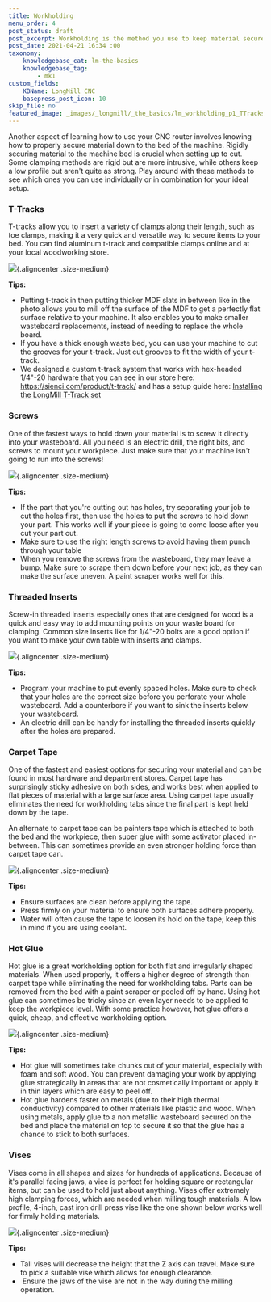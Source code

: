 ```yaml
---
title: Workholding
menu_order: 4
post_status: draft
post_excerpt: Workholding is the method you use to keep material secured while cutting on a CNC machine. Methods include T-tracks, threaded inserts, clamps and hot glue.
post_date: 2021-04-21 16:34 :00
taxonomy:
    knowledgebase_cat: lm-the-basics
    knowledgebase_tag:
        - mk1
custom_fields:
    KBName: LongMill CNC
    basepress_post_icon: 10
skip_file: no
featured_image: _images/_longmill/_the_basics/lm_workholding_p1_TTracks.PNG
---
```

<p><!-- wp:heading {"level":1} --><!-- /wp:heading -->

<!-- wp:paragraph --></p>
<p>Another aspect of learning how to use your CNC router involves knowing how to properly secure material down to the bed of the machine. Rigidly securing material to the machine bed is crucial when setting up to cut. Some clamping methods are rigid but are more intrusive, while others keep a low profile but aren't quite as strong. Play around with these methods to see which ones you can use individually or in combination for your ideal setup.</p>
<p><!-- /wp:paragraph -->

<!-- wp:heading {"level":3} --></p>
<h3>T-Tracks</h3>
<p><!-- /wp:heading -->

<!-- wp:paragraph --></p>
<p>T-tracks allow you to insert a variety of clamps along their length, such as toe clamps, making it a very quick and versatile way to secure items to your bed. You can find aluminum t-track and compatible clamps online and at your local woodworking store.</p>
<p><!-- /wp:paragraph -->

<!-- wp:image {"id":12476} --></p>

![](/_images/_longmill/_the_basics/lm_workholding_p1_TTracks.PNG){.aligncenter .size-medium}
<p><!-- /wp:image -->

<!-- wp:paragraph --></p>
<p><strong>Tips:</strong></p>
<p><!-- /wp:paragraph -->

<!-- wp:list --></p>
<ul>
<li>Putting t-track in then putting thicker MDF slats in between like in the photo allows you to mill off the surface of the MDF to get a perfectly flat surface relative to your machine. It also enables you to make smaller wasteboard replacements, instead of needing to replace the whole board.</li>
<li>If you have a thick enough waste bed, you can use your machine to cut the grooves for your t-track. Just cut grooves to fit the width of your t-track.</li>
<li>We designed a custom t-track system that works with hex-headed 1/4"-20 hardware that you can see in our store here: <a href="https://sienci.com/product/t-track/" target="_blank" rel="noopener">https://sienci.com/product/t-track/</a> and has a setup guide here: <a href="https://resources.sienci.com/view/assembling-add-ons/" target="_blank" rel="noopener">Installing the LongMill T-Track set</a></li>
</ul>
<h3>Screws</h3>
<p>One of the fastest ways to hold down your material is to screw it directly into your wasteboard. All you need is an electric drill, the right bits, and screws to mount your workpiece. Just make sure that your machine isn't going to run into the screws!</p>

![](/_images/_longmill/_the_basics/lm_workholding_p2_Screws.jpg){.aligncenter .size-medium}
<p><strong>Tips:</strong></p>
<ul>
<li>If the part that you're cutting out has holes, try separating your job to cut the holes first, then use the holes to put the screws to hold down your part. This works well if your piece is going to come loose after you cut your part out.</li>
<li>Make sure to use the right length screws to avoid having them punch through your table</li>
<li>When you remove the screws from the wasteboard, they may leave a bump. Make sure to scrape them down before your next job, as they can make the surface uneven. A paint scraper works well for this.</li>
</ul>
<p><!-- /wp:list -->

<!-- wp:heading {"level":3} --></p>
<h3>Threaded Inserts</h3>
<p><!-- /wp:heading -->

<!-- wp:paragraph --></p>
<p>Screw-in threaded inserts especially ones that are designed for wood is a quick and easy way to add mounting points on your waste board for clamping. Common size inserts like for 1/4"-20 bolts are a good option if you want to make your own table with inserts and clamps.</p>
<p><!-- /wp:paragraph -->

<!-- wp:image {"align":"center"} --></p>

![](/_images/_longmill/_the_basics/lm_workholding_p3_ThreadedIn.jpg){.aligncenter .size-medium}
</div>
<p><!-- /wp:image -->

<!-- wp:paragraph --></p>
<p><strong>Tips:</strong></p>
<p><!-- /wp:paragraph -->

<!-- wp:list --></p>
<ul>
<li>Program your machine to put evenly spaced holes. Make sure to check that your holes are the correct size before you perforate your whole wasteboard. Add a counterbore if you want to sink the inserts below your wasteboard.</li>
<li>An electric drill can be handy for installing the threaded inserts quickly after the holes are prepared.</li>
</ul>
<p><!-- /wp:list -->

<!-- wp:heading {"level":3} --></p>
<h3>Carpet Tape</h3>
<p><!-- /wp:heading -->

<!-- wp:paragraph --></p>
<p>One of the fastest and easiest options for securing your material and can be found in most hardware and department stores. Carpet tape has surprisingly sticky adhesive on both sides, and works best when applied to flat pieces of material with a large surface area. Using carpet tape usually eliminates the need for workholding tabs since the final part is kept held down by the tape.</p>
<p>An alternate to carpet tape can be painters tape which is attached to both the bed and the workpiece, then super glue with some activator placed in-between. This can sometimes provide an even stronger holding force than carpet tape can.</p>
<p><!-- /wp:paragraph -->

<!-- wp:image {"id":1440,"align":"center"} --></p>

![](../../_images/_longmill/_the_basics/lm_workholding_p4_Tape.jpg){.aligncenter .size-medium}
</div>
<p><!-- /wp:image -->

<!-- wp:paragraph --></p>
<p><strong>Tips:</strong></p>
<p><!-- /wp:paragraph -->

<!-- wp:list --></p>
<ul>
<li>Ensure surfaces are clean before applying the tape.</li>
<li>Press firmly on your material to ensure both surfaces adhere properly.</li>
<li>Water will often cause the tape to loosen its hold on the tape; keep this in mind if you are using coolant.</li>
</ul>
<p><!-- /wp:list -->

<!-- wp:heading {"level":3} --></p>
<h3>Hot Glue</h3>
<p><!-- /wp:paragraph -->

<!-- wp:paragraph --></p>
<p>Hot glue is a great workholding option for both flat and irregularly shaped materials. When used properly, it offers a higher degree of strength than carpet tape while eliminating the need for workholding tabs. Parts can be removed from the bed with a paint scraper or peeled off by hand. Using hot glue can sometimes be tricky since an even layer needs to be applied to keep the workpiece level. With some practice however, hot glue offers a quick, cheap, and effective workholding option.</p>
<p><!-- /wp:paragraph -->

<!-- wp:image {"id":1537,"align":"center"} --></p>

![](/_images/_longmill/_the_basics/lm_workholding_p5_HotGlue.jpg){.aligncenter .size-medium}
</div>
<p><!-- /wp:image -->

<!-- wp:paragraph --></p>
<p><strong>Tips:</strong></p>
<p><!-- /wp:paragraph -->

<!-- wp:list --></p>
<ul>
<li>Hot glue will sometimes take chunks out of your material, especially with foam and soft wood. You can prevent damaging your work by applying glue strategically in areas that are not cosmetically important or apply it in thin layers which are easy to peel off.</li>
<li>Hot glue hardens faster on metals (due to their high thermal conductivity) compared to other materials like plastic and wood. When using metals, apply glue to a non metallic wasteboard secured on the bed and place the material on top to secure it so that the glue has a chance to stick to both surfaces.</li>
</ul>
<p><!-- /wp:list -->

<!-- wp:heading {"level":3} --></p>
<h3>Vises</h3>
<p><!-- /wp:heading -->

<!-- wp:paragraph --></p>
<p>Vises come in all shapes and sizes for hundreds of applications. Because of it's parallel facing jaws, a vice is perfect for holding square or rectangular items, but can be used to hold just about anything. Vises offer extremely high clamping forces, which are needed when milling tough materials. A low profile, 4-inch, cast iron drill press vise like the one shown below works well for firmly holding materials.</p>
<p><!-- /wp:paragraph -->

<!-- wp:image {"id":1448,"align":"center"} --></p>

![](/_images/_longmill/_the_basics/lm_workholding_p6_Vise.jpg){.aligncenter .size-medium}
</div>
<p><!-- /wp:image -->

<!-- wp:paragraph --></p>
<p><strong>Tips:</strong></p>
<p><!-- /wp:paragraph -->

<!-- wp:list --></p>
<ul>
<li>Tall vises will decrease the height that the Z axis can travel. Make sure to pick a suitable vise which allows for enough clearance.</li>
<li> Ensure the jaws of the vise are not in the way during the milling operation.</li>
</ul>
<p><!-- /wp:list --></p>